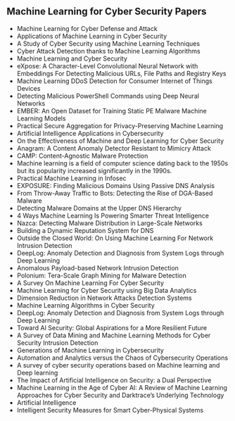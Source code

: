 <h2> Machine Learning for Cyber Security Papers </h2>

<ul>

 <li><a target="_blank" href="https://github.com/manjunath5496/ML-for-Cyber-Security-Papers/blob/master/cyml(1).pdf" style="text-decoration:none;">Machine Learning for Cyber Defense and Attack</a></li>


 <li><a target="_blank" href="https://github.com/manjunath5496/ML-for-Cyber-Security-Papers/blob/master/cyml(2).pdf" style="text-decoration:none;">Applications of Machine Learning in Cyber Security</a></li>

<li><a target="_blank" href="https://github.com/manjunath5496/ML-for-Cyber-Security-Papers/blob/master/cyml(3).pdf" style="text-decoration:none;">A Study of Cyber Security using Machine Learning Techniques</a></li>
 <li><a target="_blank" href="https://github.com/manjunath5496/ML-for-Cyber-Security-Papers/blob/master/cyml(4).pdf" style="text-decoration:none;">Cyber Attack Detection
thanks to Machine Learning Algorithms</a></li>                              
<li><a target="_blank" href="https://github.com/manjunath5496/ML-for-Cyber-Security-Papers/blob/master/cyml(5).pdf" style="text-decoration:none;">Machine Learning and Cyber Security</a></li>
<li><a target="_blank" href="https://github.com/manjunath5496/ML-for-Cyber-Security-Papers/blob/master/cyml(6).pdf" style="text-decoration:none;">eXpose: A Character-Level Convolutional Neural Network with Embeddings For Detecting Malicious URLs, File Paths and Registry Keys</a></li>
 <li><a target="_blank" href="https://github.com/manjunath5496/ML-for-Cyber-Security-Papers/blob/master/cyml(7).pdf" style="text-decoration:none;">Machine Learning DDoS Detection for Consumer Internet of Things Devices</a></li>

 <li><a target="_blank" href="https://github.com/manjunath5496/ML-for-Cyber-Security-Papers/blob/master/cyml(8).pdf" style="text-decoration:none;"> Detecting Malicious PowerShell Commands using Deep Neural Networks</a></li>
   <li><a target="_blank" href="https://github.com/manjunath5496/ML-for-Cyber-Security-Papers/blob/master/cyml(9).pdf" style="text-decoration:none;">
EMBER: An Open Dataset for Training Static PE Malware Machine Learning Models </a></li>
  
   
 <li><a target="_blank" href="https://github.com/manjunath5496/ML-for-Cyber-Security-Papers/blob/master/cyml(10).pdf" style="text-decoration:none;">Practical Secure Aggregation
for Privacy-Preserving Machine Learning </a></li>                              
<li><a target="_blank" href="https://github.com/manjunath5496/ML-for-Cyber-Security-Papers/blob/master/cyml(11).pdf" style="text-decoration:none;">Artificial Intelligence Applications in Cybersecurity</a></li>
<li><a target="_blank" href="https://github.com/manjunath5496/ML-for-Cyber-Security-Papers/blob/master/cyml(12).pdf" style="text-decoration:none;">On the Effectiveness of
Machine and Deep Learning for Cyber Security</a></li>
<li><a target="_blank" href="https://github.com/manjunath5496/ML-for-Cyber-Security-Papers/blob/master/cyml(13).pdf" style="text-decoration:none;">Anagram: A Content Anomaly Detector Resistant to Mimicry Attack</a></li>

<li><a target="_blank" href="https://github.com/manjunath5496/ML-for-Cyber-Security-Papers/blob/master/cyml(14).pdf" style="text-decoration:none;">CAMP: Content-Agnostic Malware Protection</a></li>
                              
<li><a target="_blank" href="https://github.com/manjunath5496/ML-for-Cyber-Security-Papers/blob/master/cyml(15).pdf" style="text-decoration:none;">Machine learning is a field of computer science dating back to the 1950s but its popularity increased significantly in the 1990s.</a></li>

<li><a target="_blank" href="https://github.com/manjunath5496/ML-for-Cyber-Security-Papers/blob/master/cyml(16).pdf" style="text-decoration:none;">Practical
Machine Learning in Infosec</a></li>

  <li><a target="_blank" href="https://github.com/manjunath5496/ML-for-Cyber-Security-Papers/blob/master/cyml(17).pdf" style="text-decoration:none;">EXPOSURE: Finding Malicious Domains Using Passive DNS Analysis</a></li>   
  
<li><a target="_blank" href="https://github.com/manjunath5496/ML-for-Cyber-Security-Papers/blob/master/cyml(18).pdf" style="text-decoration:none;">From Throw-Away Traffic to Bots: Detecting the Rise of DGA-Based Malware</a></li> 

  
<li><a target="_blank" href="https://github.com/manjunath5496/ML-for-Cyber-Security-Papers/blob/master/cyml(19).pdf" style="text-decoration:none;">Detecting Malware Domains at the Upper DNS Hierarchy</a></li> 

<li><a target="_blank" href="https://github.com/manjunath5496/ML-for-Cyber-Security-Papers/blob/master/cyml(20).pdf" style="text-decoration:none;">4 Ways Machine Learning
Is Powering Smarter Threat Intelligence</a></li>

<li><a target="_blank" href="https://github.com/manjunath5496/ML-for-Cyber-Security-Papers/blob/master/cyml(21).pdf" style="text-decoration:none;">Nazca: Detecting Malware Distribution in Large-Scale Networks</a></li>
<li><a target="_blank" href="https://github.com/manjunath5496/ML-for-Cyber-Security-Papers/blob/master/cyml(22).pdf" style="text-decoration:none;">Building a Dynamic Reputation System for DNS</a></li> 
 <li><a target="_blank" href="https://github.com/manjunath5496/ML-for-Cyber-Security-Papers/blob/master/cyml(23).pdf" style="text-decoration:none;">Outside the Closed World:
On Using Machine Learning For Network Intrusion Detection</a></li> 
 

   <li><a target="_blank" href="https://github.com/manjunath5496/ML-for-Cyber-Security-Papers/blob/master/cyml(24).pdf" style="text-decoration:none;">DeepLog: Anomaly Detection and Diagnosis from System Logs through Deep Learning</a></li>
 
   <li><a target="_blank" href="https://github.com/manjunath5496/ML-for-Cyber-Security-Papers/blob/master/cyml(25).pdf" style="text-decoration:none;">Anomalous Payload-based Network Intrusion Detection</a></li>                              
 <li><a target="_blank" href="https://github.com/manjunath5496/ML-for-Cyber-Security-Papers/blob/master/cyml(26).pdf" style="text-decoration:none;"> Polonium: Tera-Scale Graph Mining for Malware Detection</a></li>
 <li><a target="_blank" href="https://github.com/manjunath5496/ML-for-Cyber-Security-Papers/blob/master/cyml(27).pdf" style="text-decoration:none;">A Survey On Machine Learning For Cyber Security</a></li>
   
 
   <li><a target="_blank" href="https://github.com/manjunath5496/ML-for-Cyber-Security-Papers/blob/master/cyml(28).pdf" style="text-decoration:none;">Machine Learning for Cyber Security using Big Data Analytics</a></li>
 
   <li><a target="_blank" href="https://github.com/manjunath5496/ML-for-Cyber-Security-Papers/blob/master/cyml(29).pdf" style="text-decoration:none;">Dimension Reduction in Network Attacks Detection Systems</a></li>                              
 
   <li><a target="_blank" href="https://github.com/manjunath5496/ML-for-Cyber-Security-Papers/blob/master/cyml(30).pdf" style="text-decoration:none;">Machine Learning Algorithms in Cyber Security</a></li>  

   <li><a target="_blank" href="https://github.com/manjunath5496/ML-for-Cyber-Security-Papers/blob/master/cyml(31).pdf" style="text-decoration:none;">DeepLog: Anomaly Detection and Diagnosis from System Logs through Deep Learning</a></li>
 
   <li><a target="_blank" href="https://github.com/manjunath5496/ML-for-Cyber-Security-Papers/blob/master/cyml(32).pdf" style="text-decoration:none;">Toward AI Security: Global Aspirations for a More Resilient Future</a></li>                              
 <li><a target="_blank" href="https://github.com/manjunath5496/ML-for-Cyber-Security-Papers/blob/master/cyml(33).pdf" style="text-decoration:none;"> A Survey of Data Mining and Machine Learning Methods for Cyber Security Intrusion Detection</a></li>
 <li><a target="_blank" href="https://github.com/manjunath5496/ML-for-Cyber-Security-Papers/blob/master/cyml(34).pdf" style="text-decoration:none;">Generations of Machine Learning in Cybersecurity</a></li>
   
 
   <li><a target="_blank" href="https://github.com/manjunath5496/ML-for-Cyber-Security-Papers/blob/master/cyml(35).pdf" style="text-decoration:none;">Automation and Analytics versus the Chaos of Cybersecurity Operations</a></li>
 
   <li><a target="_blank" href="https://github.com/manjunath5496/ML-for-Cyber-Security-Papers/blob/master/cyml(36).pdf" style="text-decoration:none;">A survey of cyber security operations based on Machine learning and Deep learning</a></li>                              
 
   <li><a target="_blank" href="https://github.com/manjunath5496/ML-for-Cyber-Security-Papers/blob/master/cyml(37).pdf" style="text-decoration:none;">The Impact of Artificial Intelligence on Security: a Dual Perspective</a></li>  

 
   <li><a target="_blank" href="https://github.com/manjunath5496/ML-for-Cyber-Security-Papers/blob/master/cyml(38).pdf" style="text-decoration:none;">Machine Learning in the Age of Cyber AI: A Review of Machine Learning Approaches for Cyber Security and Darktrace’s Underlying Technology</a></li>
 
   <li><a target="_blank" href="https://github.com/manjunath5496/ML-for-Cyber-Security-Papers/blob/master/cyml(39).pdf" style="text-decoration:none;">Artificial Intelligence</a></li>                              
 
   <li><a target="_blank" href="https://github.com/manjunath5496/ML-for-Cyber-Security-Papers/blob/master/cyml(40).pdf" style="text-decoration:none;">Intelligent Security Measures for Smart Cyber-Physical Systems</a></li>  








   

  </ul>
